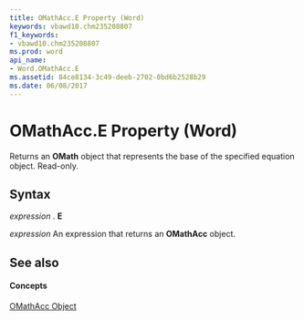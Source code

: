 ```yaml
---
title: OMathAcc.E Property (Word)
keywords: vbawd10.chm235208807
f1_keywords:
- vbawd10.chm235208807
ms.prod: word
api_name:
- Word.OMathAcc.E
ms.assetid: 84ce8134-3c49-deeb-2702-0bd6b2528b29
ms.date: 06/08/2017
---
```



# OMathAcc.E Property (Word)

Returns an **OMath** object that represents the base of the specified equation object. Read-only.


## Syntax

 _expression_ . **E**

 _expression_ An expression that returns an **OMathAcc** object.


## See also


#### Concepts


[OMathAcc Object](omathacc-object-word.md)

